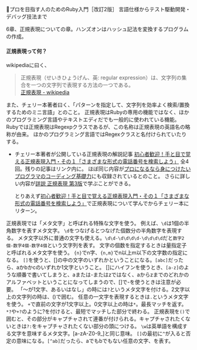 
📖プロを目指す人のためのRuby入門［改訂2版］ 言語仕様からテスト駆動開発・デバッグ技法まで

6章、正規表現についての章。ハンズオンはハッシュ記法を変換するプログラムの作成。

#### 正規表現って何？

wikipediaに曰く、
> 正規表現（せいきひょうげん、英: regular expression）は、文字列の集合を一つの文字列で表現する方法の一つである。  
> [正規表現 - wikipedia](https://ja.wikipedia.org/wiki/%E6%AD%A3%E8%A6%8F%E8%A1%A8%E7%8F%BE)

また、チェリー本著者曰く、「パターンを指定して、文字列を効率よく検索/置換するためのミニ言語」とのこと。
正規表現はRubyの専用の機能ではなく、ほかのプログラミング言語やテキストエディだでも一般的に使われている機能。
Rubyでは正規表現はRegexpクラスであるが、この名称は正規表現の英語名の略称が由来。
ほかのプログラミング言語ではRegexクラスと名付けられていたりする。

- チェリー本著者が公開している正規表現の解説記事
  [初心者歓迎！手と目で覚える正規表現入門・その１「さまざまな形式の電話番号を検索しよう」](https://qiita.com/jnchito/items/893c887fbf19e17d3ff9)
  全4回。残りの記事はリンク内に。
  ほぼ同じ内容が[プロになるなら身につけたい プログラマのコーディング基礎力](https://gihyo.jp/book/2017/978-4-7741-8779-2)にも収録されているとのこと。
  さらに詳しい内容が[詳説 正規表現 第3版](https://www.amazon.co.jp/%E6%AD%A3%E8%A6%8F%E8%A1%A8%E7%8F%BE-%E7%AC%AC3%E7%89%88-Jeffrey-F-Friedl/dp/4873113598)で学ぶことができる。

  とりあえず[初心者歓迎！手と目で覚える正規表現入門・その１「さまざまな形式の電話番号を検索しよう」](https://qiita.com/jnchito/items/893c887fbf19e17d3ff9)で正規表現について学んでからチェリー本にリターン。

正規表現では「メタ文字」と呼ばれる特殊な文字を使う。
例えば、`\d`は1個の半角数字を表すメタ文字。
`\d`をつなげるとつなげた個数分の半角数字を表現する。
メタ文字以外に普通の文字も使える。`\d\d-\d\d\d\d-\d\d\d\d`だと`数字2個-数字4個-数字4個`という文字列を表す。
文字の個数を指定するときは量指定子と呼ばれるメタ文字を使う。
`{n}`でn字、`{n,m}`でn以上m以下の文字数の指定になる。
`[]`を使うと、[]の中の文字のいずれかということになる。`[abc]`だったら、aかbかcのいずれか1文字ということ。
[]にハイフンを使うとき、`[a-z]`のような順番で書いてしまうと、aまたは-またはzではなく、aからzまでのどれかのアルファベットということになってしまうので、[]で-を使うときは注意が必要。
「～が1文字、あるいはなし」の時には`?`というメタ文字を付ける。2文字以上の文字列の時は、()で囲む。
任意の一文字を表現するときは`.`というメタ文字を使う。
`+`で直前の文字が1文字以上。0文字以上の時は`*`。最長マッチを返す。
`*?`や`+?`のように?を付けると、最短でマッチした部分で終わる。
正規表現を`()`で囲むと、その部分がキャプチャされて連番が付けられる。キャプチャされたくないときは`?:`をキャプチャされたくない部分の頭につける。
`\w`は英単語を構成する文字を意味するメタ文字。[a-zA-Z0-9_]と同じ意味。
`[]`の最初に`^`が入ると否定の意味になる。`[^ab]`だったら、aでもbでもない任意の文字、を表す。

